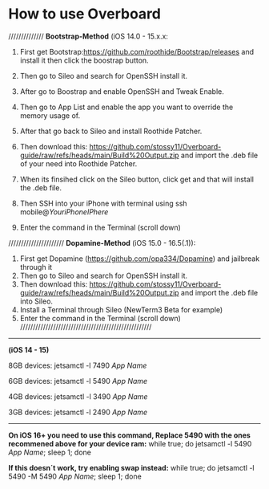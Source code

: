 # How to use Overboard
//////////////
**Bootstrap-Method** (iOS 14.0 - 15.x.x:
1. First get Bootstrap:https://github.com/roothide/Bootstrap/releases and install it then click the boostrap button.
2. Then go to Sileo and search for OpenSSH install it.
3. After go to Boostrap and enable OpenSSH and Tweak Enable.
4. Then go to App List and enable the app you want to override the memory usage of.

5. After that go back to Sileo and install Roothide Patcher. 

6. Then download this: https://github.com/stossy11/Overboard-guide/raw/refs/heads/main/Build%20Output.zip and import the .deb file of your need into Roothide Patcher.

7. When its finsihed click on the Sileo button, click get and that will install the .deb file.

8. Then SSH into your iPhone with terminal using ssh mobile@_YouriPhoneIPhere_

9. Enter the command in the Terminal (scroll down)


//////////////////////
**Dopamine-Method** (iOS 15.0 - 16.5(.1)):

1. First get Dopamine (https://github.com/opa334/Dopamine) and jailbreak through it
2. Then go to Sileo and search for OpenSSH install it.
3. Then download this: https://github.com/stossy11/Overboard-guide/raw/refs/heads/main/Build%20Output.zip and import the .deb file into Sileo.
4. Install a Terminal through Sileo (NewTerm3 Beta for example)
5. Enter the command in the Terminal (scroll down)
////////////////////////////////////////////////////


------------------------------------------
**(iOS 14 - 15)**


8GB devices: jetsamctl -l 7490 *App Name*

6GB devices: jetsamctl -l 5490 *App Name*

4GB devices: jetsamctl -l 3490 *App Name*

3GB devices: jetsamctl -l 2490 *App Name*

-------------------------------------------

**On iOS 16+ you need to use this command, Replace 5490 with the ones recommened above for your device ram:**
while true; do jetsamctl -l 5490 *App Name*; sleep 1; done

**If this doesn´t work, try enabling swap instead:**
while true; do jetsamctl -l 5490 -M 5490 *App Name*; sleep 1; done


